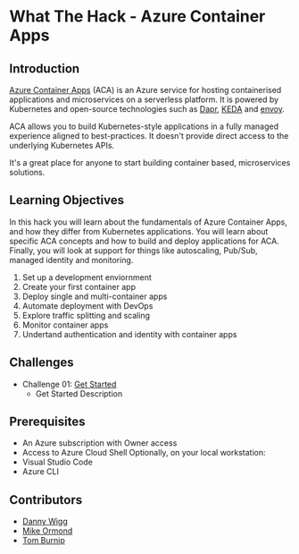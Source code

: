 # What The Hack - Azure Container Apps

## Introduction
[Azure Container Apps](https://learn.microsoft.com/en-GB/azure/container-apps/overview) (ACA) is an Azure service for hosting containerised applications and microservices on a serverless platform. It is powered by Kubernetes and open-source technologies such as [Dapr](https://dapr.io/), [KEDA](https://dapr.io/) and [envoy](https://www.envoyproxy.io/).

ACA allows you to build Kubernetes-style applications in a fully managed experience aligned to best-practices. It doesn't provide direct access to the underlying Kubernetes APIs.

It's a great place for anyone to start building container based, microservices solutions.

## Learning Objectives
In this hack you will learn about the fundamentals of Azure Container Apps, and how they differ from Kubernetes applications. You will learn about specific ACA concepts and how to build and deploy applications for ACA. Finally, you will look at support for things like autoscaling, Pub/Sub, managed identity and monitoring.

1. Set up a development enviornment
1. Create your first container app
1. Deploy single and multi-container apps
1. Automate deployment with DevOps
1. Explore traffic splitting and scaling
1. Monitor container apps
1. Undertand authentication and identity with container apps

## Challenges

- Challenge 01: [Get Started]()
  - Get Started Description

## Prerequisites

- An Azure subscription with Owner access
- Access to Azure Cloud Shell
Optionally, on your local workstation:
- Visual Studio Code
- Azure CLI

## Contributors

- [Danny Wigg](https://github.com/wiigg)
- [Mike Ormond](https://github.com/mormond)
- [Tom Burnip](https://github.com/t-burnip)

